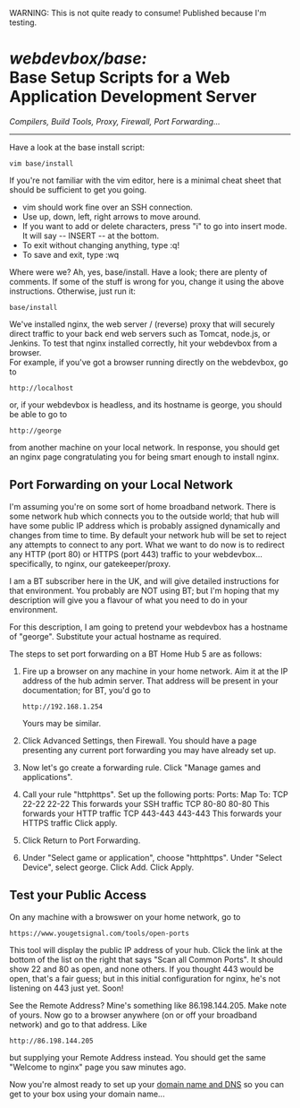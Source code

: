 WARNING:  This is not quite ready to consume!  Published because I'm testing.

<h1><b><i>webdevbox/base:</i><br/>Base Setup Scripts for a Web Application Development Server</b></h1>

*Compilers, Build Tools, Proxy, Firewall, Port Forwarding...*

--------

Have a look at the base install script:
  
    vim base/install

If you're not familiar with the vim editor, here is a minimal 
cheat sheet that should be sufficient to get you going.  
 *  vim should work fine over an SSH connection.
 *  Use up, down, left, right arrows to move around.
 *  If you want to add or delete characters, press "i" to go into 
    insert mode.  It will say -- INSERT -- at the bottom.
 *  To exit without changing anything, type <esc> :q! <enter>
 *  To save and exit, type <esc> :wq <enter>

Where were we?  Ah, yes, base/install.  Have a look;  there
are plenty of comments.  If some of the stuff is wrong for
you, change it using the above instructions.  Otherwise,
just run it:

    base/install

We've installed nginx, the web server / (reverse) proxy that 
will securely direct traffic to your back end web servers 
such as Tomcat, node.js, or Jenkins.  To test that nginx 
installed correctly, hit your webdevbox from a browser.  
For example, if you've got a browser running directly on
the webdevbox, go to

    http://localhost

or, if your webdevbox is headless, and its hostname is 
george, you should be able to go to 

    http://george

from another machine on your local network.  In response,
you should get an nginx page congratulating you for being 
smart enough to install nginx.


<h2>Port Forwarding on your Local Network</h2>

I'm assuming you're on some sort of home broadband network.
There is some network hub which connects you to the outside
world;  that hub will have some public IP address which is
probably assigned dynamically and changes from time to time.
By default your network hub will be set to reject any attempts
to connect to any port.  What we want to do now is to redirect
any HTTP (port 80) or HTTPS (port 443) traffic to your
webdevbox... specifically, to nginx, our gatekeeper/proxy.

I am a BT subscriber here in the UK, and will give detailed
instructions for that environment.  You probably are NOT using
BT;  but I'm hoping that my description will give you a 
flavour of what you need to do in your environment.

For this description, I am going to pretend your webdevbox has
a hostname of "george".  Substitute your actual hostname as 
required.

The steps to set port forwarding on a BT Home Hub 5 are as follows:
 1.  Fire up a browser on any machine in your home network.  Aim
     it at the IP address of the hub admin server.  That address
     will be present in your documentation;  for BT, you'd go to
  
         http://192.168.1.254

     Yours may be similar.
 2.  Click Advanced Settings, then Firewall.  You should have
     a page presenting any current port forwarding you may have
     already set up.
 3.  Now let's go create a forwarding rule.  Click "Manage games
     and applications".
 4.  Call your rule "httphttps".  Set up the following ports:
               Ports:  Map To:
         TCP   22-22   22-22      This forwards your SSH traffic
         TCP   80-80   80-80      This forwards your HTTP traffic
         TCP   443-443 443-443    This forwards your HTTPS traffic
     Click apply.
 5.  Click Return to Port Forwarding.
 6.  Under "Select game or application", choose "httphttps".  Under 
     "Select Device", select george.  Click Add.  Click Apply.

<h2>Test your Public Access</h2>

On any machine with a browswer on your home network, go to

    https://www.yougetsignal.com/tools/open-ports

This tool will display the public IP address of your hub.  Click the
link at the bottom of the list on the right that says "Scan all 
Common Ports".  It should show 22 and 80 as open, and none others.
If you thought 443 would be open, that's a fair guess;  but in this
initial configuration for nginx, he's not listening on 443 just yet.
Soon!

See the Remote Address?  Mine's something like 86.198.144.205.  Make
note of yours.  Now go to a browser anywhere (on or off your
broadband network) and go to that address.  Like

    http://86.198.144.205

but supplying your Remote Address instead.  You should get the
same "Welcome to nginx" page you saw minutes ago.

Now you're almost ready to set up your 
[domain name and DNS](../dnsgodaddy/README.md)
so you can get to your box using your domain name...




